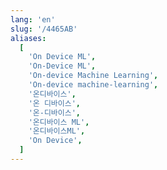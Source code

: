```yaml
---
lang: 'en'
slug: '/4465AB'
aliases:
  [
    'On Device ML',
    'On-Device ML',
    'On-device Machine Learning',
    'On-device machine-learning',
    '온디바이스',
    '온 디바이스',
    '온-디바이스',
    '온디바이스 ML',
    '온디바이스ML',
    'On Device',
  ]
---
```

